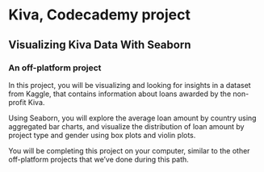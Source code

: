 # Kiva, Codecademy project

## Visualizing Kiva Data With Seaborn
### An off-platform project

In this project, you will be visualizing and looking for insights in a dataset from Kaggle, that contains information about loans awarded by the non-profit Kiva.

Using Seaborn, you will explore the average loan amount by country using aggregated bar charts, and visualize the distribution of loan amount by project type and gender using box plots and violin plots.

You will be completing this project on your computer, similar to the other off-platform projects that we’ve done during this path.